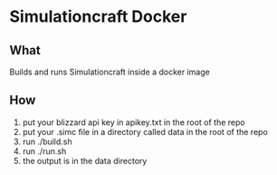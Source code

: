 # Simulationcraft Docker
## What
Builds and runs Simulationcraft inside a docker image

## How
1. put your blizzard api key in apikey.txt in the root of the repo
2. put your .simc file in a directory called data in the root of the repo
3. run ./build.sh
4. run ./run.sh
5. the output is in the data directory

